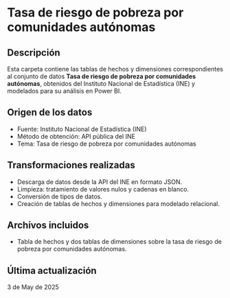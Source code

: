 # Tasa de riesgo de pobreza por comunidades autónomas

## Descripción
Esta carpeta contiene las tablas de hechos y dimensiones correspondientes al conjunto de datos **Tasa de riesgo de pobreza por comunidades autónomas**, obtenidos del Instituto Nacional de Estadística (INE) y modelados para su análisis en Power BI.

## Origen de los datos
- Fuente: Instituto Nacional de Estadística (INE)
- Método de obtención: API pública del INE
- Tema: Tasa de riesgo de pobreza por comunidades autónomas

## Transformaciones realizadas
- Descarga de datos desde la API del INE en formato JSON.
- Limpieza: tratamiento de valores nulos y cadenas en blanco.
- Conversión de tipos de datos.
- Creación de tablas de hechos y dimensiones para modelado relacional.

## Archivos incluidos
- Tabla de hechos y dos tablas de dimensiones sobre la tasa de riesgo de pobreza por comunidades autónomas.

## Última actualización
3 de May de 2025
